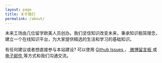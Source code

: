 ```yaml
---
layout: page
title: 关于我们
permalink: /about/
---
```


未来工场由几位留学欧美人员创办。我们坚信知识改变未来，秉承知识极简理念，建立一个在线知识平台，为大家提供精选的生活和学习的基础知识。

有任何建议或者想直接参与本站建设? 可以使用 <a href="https://github.com/weilaiworks/weilaiworks.github.io//issues/new"><span class="icon-github">   Github Issues </span></a>，<a href="https://weibo.com/ftwk" target="blank"><span class="icon-sina-weibo"> 微博留言板 </span></a>  或 <a href="mailto:futureworks@foxmail.com"><span class="icon-mail">  电子邮件 </span></a>等方式和我们沟通交流。
